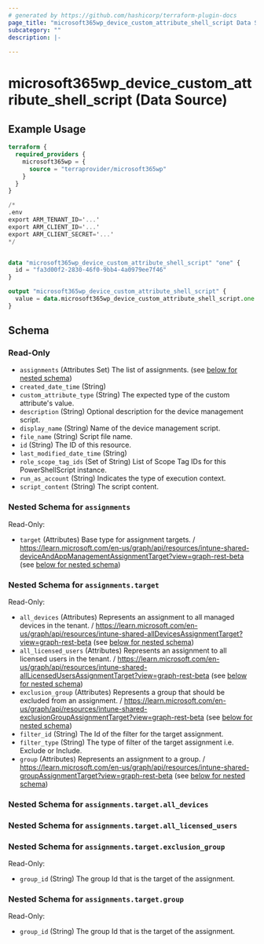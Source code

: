 ```yaml
---
# generated by https://github.com/hashicorp/terraform-plugin-docs
page_title: "microsoft365wp_device_custom_attribute_shell_script Data Source - microsoft365wp"
subcategory: ""
description: |-
  
---
```


# microsoft365wp_device_custom_attribute_shell_script (Data Source)



## Example Usage

```terraform
terraform {
  required_providers {
    microsoft365wp = {
      source = "terraprovider/microsoft365wp"
    }
  }
}

/*
.env
export ARM_TENANT_ID='...'
export ARM_CLIENT_ID='...'
export ARM_CLIENT_SECRET='...'
*/


data "microsoft365wp_device_custom_attribute_shell_script" "one" {
  id = "fa3d00f2-2830-46f0-9bb4-4a0979ee7f46"
}

output "microsoft365wp_device_custom_attribute_shell_script" {
  value = data.microsoft365wp_device_custom_attribute_shell_script.one
}
```

<!-- schema generated by tfplugindocs -->
## Schema

### Read-Only

- `assignments` (Attributes Set) The list of assignments. (see [below for nested schema](#nestedatt--assignments))
- `created_date_time` (String)
- `custom_attribute_type` (String) The expected type of the custom attribute's value.
- `description` (String) Optional description for the device management script.
- `display_name` (String) Name of the device management script.
- `file_name` (String) Script file name.
- `id` (String) The ID of this resource.
- `last_modified_date_time` (String)
- `role_scope_tag_ids` (Set of String) List of Scope Tag IDs for this PowerShellScript instance.
- `run_as_account` (String) Indicates the type of execution context.
- `script_content` (String) The script content.

<a id="nestedatt--assignments"></a>
### Nested Schema for `assignments`

Read-Only:

- `target` (Attributes) Base type for assignment targets. / https://learn.microsoft.com/en-us/graph/api/resources/intune-shared-deviceAndAppManagementAssignmentTarget?view=graph-rest-beta (see [below for nested schema](#nestedatt--assignments--target))

<a id="nestedatt--assignments--target"></a>
### Nested Schema for `assignments.target`

Read-Only:

- `all_devices` (Attributes) Represents an assignment to all managed devices in the tenant. / https://learn.microsoft.com/en-us/graph/api/resources/intune-shared-allDevicesAssignmentTarget?view=graph-rest-beta (see [below for nested schema](#nestedatt--assignments--target--all_devices))
- `all_licensed_users` (Attributes) Represents an assignment to all licensed users in the tenant. / https://learn.microsoft.com/en-us/graph/api/resources/intune-shared-allLicensedUsersAssignmentTarget?view=graph-rest-beta (see [below for nested schema](#nestedatt--assignments--target--all_licensed_users))
- `exclusion_group` (Attributes) Represents a group that should be excluded from an assignment. / https://learn.microsoft.com/en-us/graph/api/resources/intune-shared-exclusionGroupAssignmentTarget?view=graph-rest-beta (see [below for nested schema](#nestedatt--assignments--target--exclusion_group))
- `filter_id` (String) The Id of the filter for the target assignment.
- `filter_type` (String) The type of filter of the target assignment i.e. Exclude or Include.
- `group` (Attributes) Represents an assignment to a group. / https://learn.microsoft.com/en-us/graph/api/resources/intune-shared-groupAssignmentTarget?view=graph-rest-beta (see [below for nested schema](#nestedatt--assignments--target--group))

<a id="nestedatt--assignments--target--all_devices"></a>
### Nested Schema for `assignments.target.all_devices`


<a id="nestedatt--assignments--target--all_licensed_users"></a>
### Nested Schema for `assignments.target.all_licensed_users`


<a id="nestedatt--assignments--target--exclusion_group"></a>
### Nested Schema for `assignments.target.exclusion_group`

Read-Only:

- `group_id` (String) The group Id that is the target of the assignment.


<a id="nestedatt--assignments--target--group"></a>
### Nested Schema for `assignments.target.group`

Read-Only:

- `group_id` (String) The group Id that is the target of the assignment.


